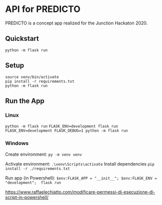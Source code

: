 # API for PREDICTO

PREDICTO is a concept app realized for the Junction Hackaton 2020.

## Quickstart

`python -m flask run`

## Setup

``` virtualenv -p python3 venv
source venv/bin/activate
pip install -r requirements.txt
python -m flask run
```

## Run the App
### Linux

`python -m flask run`
`FLASK_ENV=development flask run`
`FLASK_ENV=development FLASK_DEBUG=1 python -m flask run`

### Windows

Create environment:
`py -m venv venv`

Activate environment:
`.\venv\Scripts\activate`
Install dependencies
`pip install -r ./requirements.txt`

Run app (in Powershell):
`$env:FLASK_APP = "__init__"; $env:FLASK_ENV = "development";  flask run`

https://www.raffaelechiatto.com/modificare-permessi-di-esecuzione-di-script-in-powershell/
